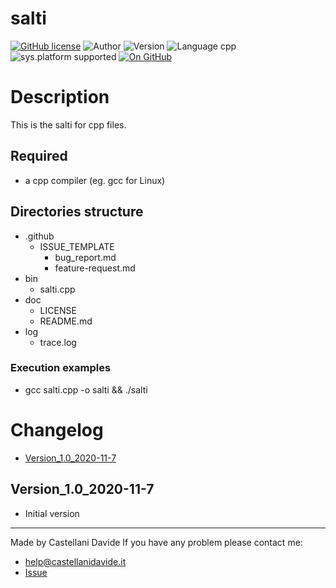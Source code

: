 # salti
[![GitHub license](https://img.shields.io/badge/licence-GNU-green?style=flat)](https://github.com/CastellaniDavide/salti/blob/master/LICENSE) ![Author](https://img.shields.io/badge/author-Castellani%20Davide-green?style=flat) ![Version](https://img.shields.io/badge/version-v01.01-blue?style=flat) ![Language cpp](https://img.shields.io/badge/language-cpp-yellowgreen?style=flat) ![sys.platform supported](https://img.shields.io/badge/OS%20platform%20supported-All-blue?style=flat) [![On GitHub](https://img.shields.io/badge/on%20GitHub-True-green?style=flat&logo=github)](https://github.com/CastellaniDavide/salti)

# Description
This is the salti for cpp files.

## Required
 - a cpp compiler (eg. gcc for Linux)
 

## Directories structure
 - .github
   - ISSUE_TEMPLATE
     - bug_report.md
     - feature-request.md
 - bin
	 - salti.cpp
 - doc
   - LICENSE
   - README.md
 - log
	 - trace.log
   
### Execution examples
 - gcc salti.cpp -o salti && ./salti

# Changelog
 - [Version_1.0_2020-11-7](#Version_10_2020-11-7)


## Version_1.0_2020-11-7
 - Initial version

---
Made by Castellani Davide 
If you have any problem please contact me:
- help@castellanidavide.it
- [Issue](https://github.com/CastellaniDavide/salti/issues)
